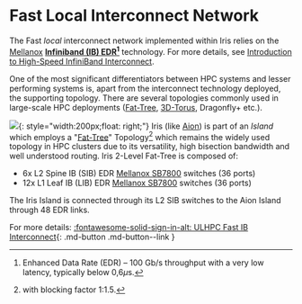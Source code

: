 # Fast Local Interconnect Network

The Fast _local_ interconnect network implemented within Iris relies on the [Mellanox](https://www.mellanox.com/) **[Infiniband (IB) EDR](https://en.wikipedia.org/wiki/InfiniBand)[^1]** technology.
For more details, see [Introduction to
High-Speed InfiniBand Interconnect](https://www.hpcadvisorycouncil.com/pdf/Intro_to_InfiniBand.pdf).

[^1]: Enhanced Data Rate (EDR) – 100 Gb/s throughput with a very low latency, typically below 0,6$\mu$s.

One of the most significant differentiators between HPC systems and lesser performing systems is, apart from the interconnect technology deployed, the supporting topology. There are several topologies commonly used in large-scale HPC deployments ([Fat-Tree](https://clusterdesign.org/fat-trees/), [3D-Torus](https://clusterdesign.org/torus/), Dragonfly+ etc.).

![](https://clusterdesign.org/wp-content/uploads/2012/02/fat_tree_varying_ports.png){: style="width:200px;float: right;"}
Iris (like [Aion](../aion/index.md)) is part of an _Island_ which employs a "[Fat-Tree](https://clusterdesign.org/fat-trees/)" Topology[^2] which remains the widely used topology in HPC clusters due to its versatility, high bisection bandwidth and well understood routing.
Iris 2-Level Fat-Tree is composed of:

* 6x L2 Spine IB (SIB) EDR [Mellanox SB7800](https://www.mellanox.com/products/infiniband-switches/SB7800) switches (36 ports)
* 12x L1 Leaf IB (LIB) EDR  [Mellanox SB7800](https://www.mellanox.com/products/infiniband-switches/SB7800) switches (36 ports)

The Iris Island is connected through its L2 SIB switches to the Aion Island through 48 EDR links.

[^2]: with blocking factor 1:1.5.


For more details:
[:fontawesome-solid-sign-in-alt: ULHPC Fast IB Interconnect](../../interconnect/ib.md){: .md-button .md-button--link }
